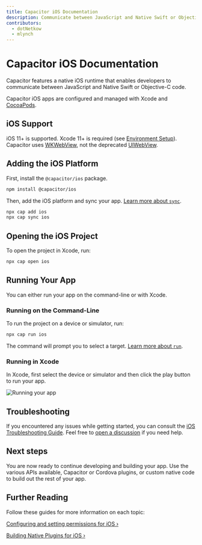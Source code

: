 ```yaml
---
title: Capacitor iOS Documentation 
description: Communicate between JavaScript and Native Swift or Objective-C code
contributors:
  - dotNetkow
  - mlynch
---
```


# Capacitor iOS Documentation

Capacitor features a native iOS runtime that enables developers to communicate between JavaScript and Native Swift or Objective-C code.

Capacitor iOS apps are configured and managed with Xcode and [CocoaPods](https://cocoapods.org/).

## iOS Support

iOS 11+ is supported. Xcode 11+ is required (see [Environment Setup](/docs/getting-started/environment-setup#ios-development)). Capacitor uses [WKWebView](https://developer.apple.com/documentation/webkit/wkwebview), not the deprecated [UIWebView](https://developer.apple.com/documentation/uikit/uiwebview).

## Adding the iOS Platform

First, install the `@capacitor/ios` package.

```bash
npm install @capacitor/ios
```

Then, add the iOS platform and sync your app. [Learn more about `sync`](/docs/reference/cli#sync).

```bash
npx cap add ios
npx cap sync ios
```

## Opening the iOS Project

To open the project in Xcode, run:

```bash
npx cap open ios
```

## Running Your App

You can either run your app on the command-line or with Xcode.

### Running on the Command-Line

To run the project on a device or simulator, run:

```bash
npx cap run ios
```

The command will prompt you to select a target. [Learn more about `run`](/docs/reference/cli#run).

### Running in Xcode

In Xcode, first select the device or simulator and then click the play button to run your app.

![Running your app](/assets/img/docs/ios/running.png)

## Troubleshooting

If you encountered any issues while getting started, you can consult the [iOS Troubleshooting Guide](/docs/ios/troubleshooting). Feel free to [open a discussion](https://github.com/ionic-team/capacitor/discussions/) if you need help.

## Next steps

You are now ready to continue developing and building your app. Use the various APIs available, Capacitor or Cordova plugins, or custom native code to build out the rest of your app.

## Further Reading

Follow these guides for more information on each topic:

[Configuring and setting permissions for iOS &#8250;](/docs/ios/configuration)

[Building Native Plugins for iOS &#8250;](/docs/plugins)
